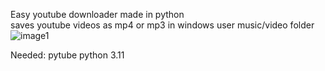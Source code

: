 Easy youtube downloader made in python <br> 
saves youtube videos as mp4 or mp3 in windows user music/video folder
![image1](https://github.com/czaket/ytdownloader/assets/120086706/04a48eda-158a-4071-b4e8-6794fab18209)

Needed:
pytube
python 3.11
